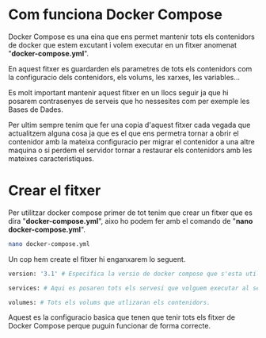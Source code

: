 # Com funciona Docker Compose
Docker Compose es una eina que ens permet mantenir tots els contenidors de docker que estem excutant i volem executar en un fitxer anomenat "**docker-compose.yml**".

En aquest fitxer es guardarden els parametres de tots els contenidors com la configuracio dels contenidors, els volums, les xarxes, les variables...

Es molt important mantenir aquest fitxer en un llocs seguir ja que hi posarem contrasenyes de serveis que ho nessesites com per exemple les Bases de Dades.

Per ultim sempre tenim que fer una copia d'aquest fitxer cada vegada que actualitzem alguna cosa ja que es el que ens permetra tornar a obrir el contenidor amb la mateixa configuracio per migrar el contenidor a una altre maquina o si perdem el servidor tornar a restaurar els contenidors amb les mateixes caracteristiques.


# Crear el fitxer
Per utilitzar docker compose primer de tot tenim que crear un fitxer que es dira "**docker-compose.yml**", aixo ho podem fer amb el comando de "**nano docker-compose.yml**".
```bash
nano docker-compose.yml
```

Un cop hem create el fitxer hi enganxarem lo seguent.
```bash
version: '3.1' # Especifica la versio de docker compose que s'esta utilitzant.

services: # Aqui es posaren tots els servesi que volguem executar al servidor.

volumes: # Tots els volums que utlizaran els contenidors.
```
Aquest es la configuracio basica que tenen que tenir tots els fitxer de Docker Compose perque puguin funcionar de forma correcte.
